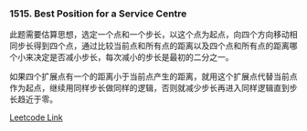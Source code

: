 ### 1515. Best Position for a Service Centre

此题需要估算思想，选定一个点和一个步长，以这个点为起点，向四个方向移动相同步长得到四个点，通过比较当前点和所有点的距离以及四个点和所有点的距离哪个小来决定是否减小步长，每次减小的步长是最初的二分之一。

如果四个扩展点有一个的距离小于当前点产生的距离，就用这个扩展点代替当前点作为起点，继续用同样步长做同样的逻辑，否则就减少步长再进入同样逻辑直到步长趋近于零。


[Leetcode Link](https://leetcode.com/problems/best-position-for-a-service-centre/)
